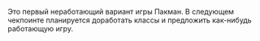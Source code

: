 Это первый неработающий вариант игры Пакман. В следующем чекпоинте планируется доработать классы и предложить как-нибудь работающую игру.